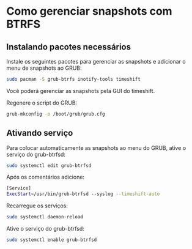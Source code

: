 # Como gerenciar snapshots com BTRFS
## Instalando pacotes necessários
Instale os seguintes pacotes para gerenciar as snapshots e adicionar o menu de snapshots ao GRUB:  
```bash
sudo pacman -S grub-btrfs inotify-tools timeshift
```  
Você poderá gerenciar as snapshots pela GUI do timeshift.

Regenere o script do GRUB:  
```bash
grub-mkconfig -o /boot/grub/grub.cfg
``` 

## Ativando serviço
Para colocar automaticamente as snapshots ao menu do GRUB, ative o serviço do grub-btrfsd:  
```bash
sudo systemctl edit grub-btrfsd
```  

Após os comentários adicione:  
```bash
[Service]
ExecStart=/usr/bin/grub-btrfsd --syslog --timeshift-auto
```  

Recarregue os serviços:  
```bash
sudo systemctl daemon-reload
```

Ative o serviço do grub-btrfsd:  
```bash
sudo systemctl enable grub-btrfsd
```